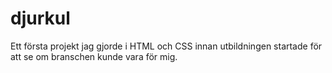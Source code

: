 # djurkul
Ett första projekt jag gjorde i HTML och CSS innan utbildningen startade för att se om branschen kunde vara för mig. 
